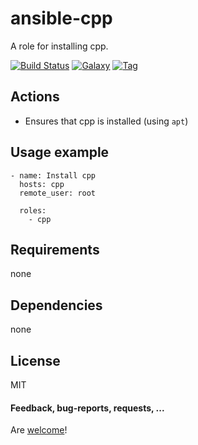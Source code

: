 # ansible-cpp

A role for installing cpp.

[![Build Status](https://api.travis-ci.org/AlbanAndrieu/ansible-cpp.png?branch=master)](https://travis-ci.org/AlbanAndrieu/ansible-cpp)
[![Galaxy](http://img.shields.io/badge/galaxy-cpp-blue.svg?style=flat-square)](https://galaxy.ansible.com/list#/roles/0000)
[![Tag](http://img.shields.io/github/tag/AlbanAndrieu/ansible-cpp.svg?style=flat-square)]()

## Actions

- Ensures that cpp is installed (using `apt`)

Usage example
------------

    - name: Install cpp
      hosts: cpp
      remote_user: root
    
      roles:
        - cpp      

Requirements
------------

none

Dependencies
------------

none

License
-------

MIT

#### Feedback, bug-reports, requests, ...

Are [welcome](https://github.com/AlbanAndrieu/ansible-cpp/issues)!
